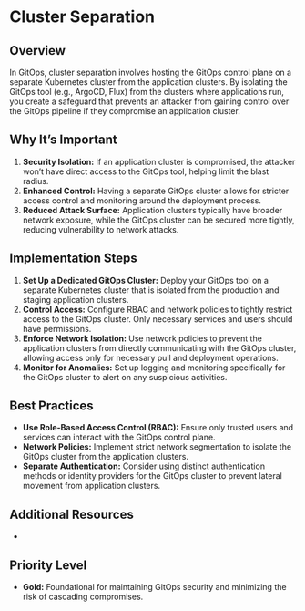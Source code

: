 # Cluster Separation

## Overview

In GitOps, cluster separation involves hosting the GitOps control plane on a separate Kubernetes cluster from the application clusters. By isolating the GitOps tool (e.g., ArgoCD, Flux) from the clusters where applications run, you create a safeguard that prevents an attacker from gaining control over the GitOps pipeline if they compromise an application cluster.

## Why It’s Important

1. **Security Isolation:** If an application cluster is compromised, the attacker won’t have direct access to the GitOps tool, helping limit the blast radius.
2. **Enhanced Control:** Having a separate GitOps cluster allows for stricter access control and monitoring around the deployment process.
3. **Reduced Attack Surface:** Application clusters typically have broader network exposure, while the GitOps cluster can be secured more tightly, reducing vulnerability to network attacks.

## Implementation Steps

1. **Set Up a Dedicated GitOps Cluster:** Deploy your GitOps tool on a separate Kubernetes cluster that is isolated from the production and staging application clusters.
2. **Control Access:** Configure RBAC and network policies to tightly restrict access to the GitOps cluster. Only necessary services and users should have permissions.
3. **Enforce Network Isolation:** Use network policies to prevent the application clusters from directly communicating with the GitOps cluster, allowing access only for necessary pull and deployment operations.
4. **Monitor for Anomalies:** Set up logging and monitoring specifically for the GitOps cluster to alert on any suspicious activities.

## Best Practices

- **Use Role-Based Access Control (RBAC):** Ensure only trusted users and services can interact with the GitOps control plane.
- **Network Policies:** Implement strict network segmentation to isolate the GitOps cluster from the application clusters.
- **Separate Authentication:** Consider using distinct authentication methods or identity providers for the GitOps cluster to prevent lateral movement from application clusters.

## Additional Resources

- 

## Priority Level

- **Gold:** Foundational for maintaining GitOps security and minimizing the risk of cascading compromises.
